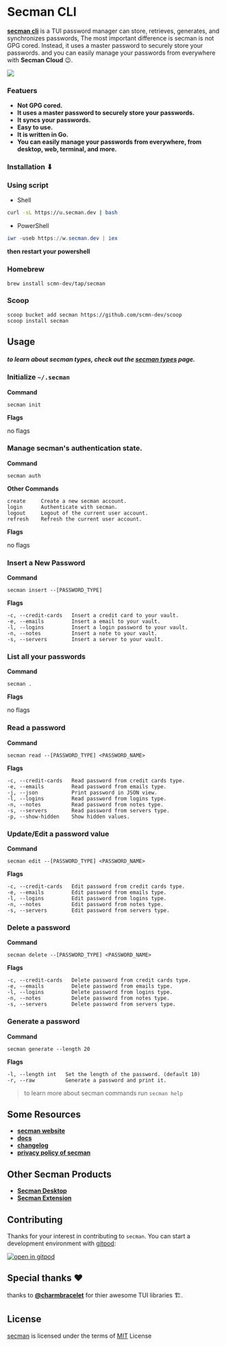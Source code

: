 # Secman CLI

[**secman cli**](https://secman.dev) is a TUI password manager can store, retrieves, generates, and synchronizes passwords, The most important difference is secman is not GPG cored. Instead, it uses a master password to securely store your passwords. and you can easily manage your passwords from everywhere with **Secman Cloud** 😉.

<img src="https://assets.secman.dev/apps/secman-cli.svg" />

### Featuers

- **Not GPG cored.**
- **It uses a master password to securely store your passwords.**
- **It syncs your passwords.**
- **Easy to use.**
- **It is written in Go.**
- **You can easily manage your passwords from everywhere, from desktop, web, terminal, and more.**

### Installation ⬇

### Using script

- Shell

```bash
curl -sL https://u.secman.dev | bash
```

- PowerShell

```powershell
iwr -useb https://w.secman.dev | iex
```

**then restart your powershell**

### Homebrew

```
brew install scmn-dev/tap/secman
```

### Scoop

```
scoop bucket add secman https://github.com/scmn-dev/scoop
scoop install secman
```

## Usage

##### to learn about secman types, check out the [secman types](https://secman.dev/docs/password-types) page.

### Initialize `~/.secman`

**Command**

```
secman init
```

**Flags**

no flags

### Manage secman's authentication state.

**Command**

```
secman auth
```

**Other Commands**

```
create     Create a new secman account.
login      Authenticate with secman.
logout     Logout of the current user account.
refresh    Refresh the current user account.
```

**Flags**

no flags

### Insert a New Password

**Command**

```
secman insert --[PASSWORD_TYPE]
```

**Flags**

```
-c, --credit-cards   Insert a credit card to your vault.
-e, --emails         Insert a email to your vault.
-l, --logins         Insert a login password to your vault.
-n, --notes          Insert a note to your vault.
-s, --servers        Insert a server to your vault.
```

### List all your passwords

**Command**

```
secman .
```

**Flags**

no flags

### Read a password

**Command**

```
secman read --[PASSWORD_TYPE] <PASSWORD_NAME>
```

**Flags**

```
-c, --credit-cards   Read password from credit cards type.
-e, --emails         Read password from emails type.
-j, --json           Print password in JSON view.
-l, --logins         Read password from logins type.
-n, --notes          Read password from notes type.
-s, --servers        Read password from servers type.
-p, --show-hidden    Show hidden values.
```

### Update/Edit a password value

**Command**

```
secman edit --[PASSWORD_TYPE] <PASSWORD_NAME>
```

**Flags**

```
-c, --credit-cards   Edit password from credit cards type.
-e, --emails         Edit password from emails type.
-l, --logins         Edit password from logins type.
-n, --notes          Edit password from notes type.
-s, --servers        Edit password from servers type.
```

### Delete a password

**Command**

```
secman delete --[PASSWORD_TYPE] <PASSWORD_NAME>
```

**Flags**

```
-c, --credit-cards   Delete password from credit cards type.
-e, --emails         Delete password from emails type.
-l, --logins         Delete password from logins type.
-n, --notes          Delete password from notes type.
-s, --servers        Delete password from servers type.
```

### Generate a password

**Command**

```
secman generate --length 20
```

**Flags**

```
-l, --length int   Set the length of the password. (default 10)
-r, --raw          Generate a password and print it.
```

> to learn more about secman commands run `secman help`

## Some Resources

- [**secman website**][smweb]
- [**docs**](https://secman.dev/docs)
- [**changelog**](https://secman.dev/changelog)
- [**privacy policy of secman**](https://secman.dev/privacy)

## Other Secman Products

- [**Secman Desktop**](https://github.com/scmn-dev/desktop)
- [**Secman Extension**](https://secman.dev/extension)

## Contributing

Thanks for your interest in contributing to `secman`. You can start a development environment with [gitpod](https://www.gitpod.io):

[![open in gitpod](https://gitpod.io/button/open-in-gitpod.svg)](https://gitpod.io/#https://github.com/scmn-dev/secman)

## Special thanks ❤

thanks to [**@charmbracelet**](https://github.com/charmbracelet) for thier awesome TUI libraries 🏗.

## License

[secman][smweb] is licensed under the terms of [MIT][licurl] License

[smweb]: https://secman.dev
[licurl]: https://github.com/scmn-dev/secman/blob/main/LICENSE
